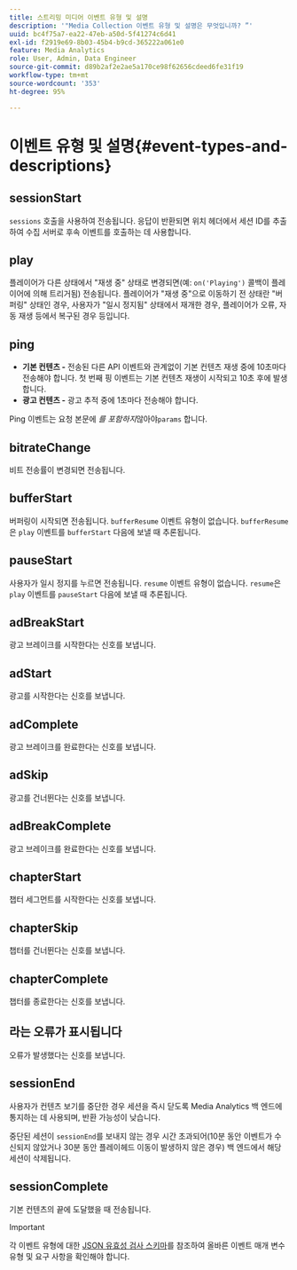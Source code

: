 ```yaml
---
title: 스트리밍 미디어 이벤트 유형 및 설명
description: '"Media Collection 이벤트 유형 및 설명은 무엇입니까? ”'
uuid: bc4f75a7-ea22-47eb-a50d-5f41274c6d41
exl-id: f2919e69-8b03-45b4-b9cd-365222a061e0
feature: Media Analytics
role: User, Admin, Data Engineer
source-git-commit: d89b2af2e2ae5a170ce98f62656cdeed6fe31f19
workflow-type: tm+mt
source-wordcount: '353'
ht-degree: 95%

---
```


# 이벤트 유형 및 설명{#event-types-and-descriptions}

## sessionStart

`sessions` 호출을 사용하여 전송됩니다. 응답이 반환되면 위치 헤더에서 세션 ID를 추출하여 수집 서버로 후속 이벤트를 호출하는 데 사용합니다.

## play

플레이어가 다른 상태에서 &quot;재생 중&quot; 상태로 변경되면(예: `on('Playing')` 콜백이 플레이어에 의해 트리거됨) 전송됩니다. 플레이어가 &quot;재생 중&quot;으로 이동하기 전 상태란 &quot;버퍼링&quot; 상태인 경우, 사용자가 &quot;일시 정지됨&quot; 상태에서 재개한 경우, 플레이어가 오류, 자동 재생 등에서 복구된 경우 등입니다.

## ping

* **기본 컨텐츠 -** 전송된 다른 API 이벤트와 관계없이 기본 컨텐츠 재생 중에 10초마다 전송해야 합니다. 첫 번째 핑 이벤트는 기본 컨텐츠 재생이 시작되고 10초 후에 발생합니다.
* **광고 컨텐츠 -** 광고 추적 중에 1초마다 전송해야 합니다.

Ping 이벤트는 요청 본문에 *를 포함하지*&#x200B;않아야`params` 합니다.

## bitrateChange

비트 전송률이 변경되면 전송됩니다.

## bufferStart

버퍼링이 시작되면 전송됩니다. `bufferResume` 이벤트 유형이 없습니다. `bufferResume`은 `play` 이벤트를 `bufferStart` 다음에 보낼 때 추론됩니다.

## pauseStart

사용자가 일시 정지를 누르면 전송됩니다. `resume` 이벤트 유형이 없습니다. `resume`은 `play` 이벤트를 `pauseStart` 다음에 보낼 때 추론됩니다.

## adBreakStart

광고 브레이크를 시작한다는 신호를 보냅니다.

## adStart

광고를 시작한다는 신호를 보냅니다.

## adComplete

광고 브레이크를 완료한다는 신호를 보냅니다.

## adSkip

광고를 건너뛴다는 신호를 보냅니다.

## adBreakComplete

광고 브레이크를 완료한다는 신호를 보냅니다.

## chapterStart

챕터 세그먼트를 시작한다는 신호를 보냅니다.

## chapterSkip

챕터를 건너뛴다는 신호를 보냅니다.

## chapterComplete

챕터를 종료한다는 신호를 보냅니다.

## 라는 오류가 표시됩니다

오류가 발생했다는 신호를 보냅니다.

## sessionEnd

사용자가 컨텐츠 보기를 중단한 경우 세션을 즉시 닫도록 Media Analytics 백 엔드에 통지하는 데 사용되며, 반환 가능성이 낮습니다.

중단된 세션이 `sessionEnd`를 보내지 않는 경우 시간 초과되어(10분 동안 이벤트가 수신되지 않았거나 30분 동안 플레이헤드 이동이 발생하지 않은 경우) 백 엔드에서 해당 세션이 삭제됩니다.

## sessionComplete

기본 컨텐츠의 끝에 도달했을 때 전송됩니다.

>[!IMPORTANT]
>
>각 이벤트 유형에 대한 [JSON 유효성 검사 스키마](/help/media-collection-api/mc-api-ref/mc-api-json-validation.md)를 참조하여 올바른 이벤트 매개 변수 유형 및 요구 사항을 확인해야 합니다.
